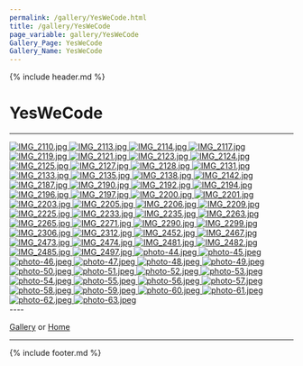 ```yaml
---
permalink: /gallery/YesWeCode.html
title: /gallery/YesWeCode
page_variable: gallery/YesWeCode
Gallery_Page: YesWeCode
Gallery_Name: YesWeCode
---
```



{% include header.md %}

# YesWeCode

----
<div class="image-container-YesWeCode ImgContainer">
<a href="YesWeCode/resized-IMG_2110.jpg" data-fancybox="gallery/Thumbnails/thumbnail-YesWeCode-IMG_2110.jpg" data-caption="IMG_2110.jpg">
    <img class="image-thumb" src="https://Octocat-Dataset.imagelearning.community/gallery/Thumbnails/thumbnail-YesWeCode-IMG_2110.jpg" alt="IMG_2110.jpg" />
</a>
<a href="YesWeCode/resized-IMG_2113.jpg" data-fancybox="gallery/Thumbnails/thumbnail-YesWeCode-IMG_2113.jpg" data-caption="IMG_2113.jpg">
    <img class="image-thumb" src="https://Octocat-Dataset.imagelearning.community/gallery/Thumbnails/thumbnail-YesWeCode-IMG_2113.jpg" alt="IMG_2113.jpg" />
</a>
<a href="YesWeCode/resized-IMG_2114.jpg" data-fancybox="gallery/Thumbnails/thumbnail-YesWeCode-IMG_2114.jpg" data-caption="IMG_2114.jpg">
    <img class="image-thumb" src="https://Octocat-Dataset.imagelearning.community/gallery/Thumbnails/thumbnail-YesWeCode-IMG_2114.jpg" alt="IMG_2114.jpg" />
</a>
<a href="YesWeCode/resized-IMG_2117.jpg" data-fancybox="gallery/Thumbnails/thumbnail-YesWeCode-IMG_2117.jpg" data-caption="IMG_2117.jpg">
    <img class="image-thumb" src="https://Octocat-Dataset.imagelearning.community/gallery/Thumbnails/thumbnail-YesWeCode-IMG_2117.jpg" alt="IMG_2117.jpg" />
</a>
<a href="YesWeCode/resized-IMG_2119.jpg" data-fancybox="gallery/Thumbnails/thumbnail-YesWeCode-IMG_2119.jpg" data-caption="IMG_2119.jpg">
    <img class="image-thumb" src="https://Octocat-Dataset.imagelearning.community/gallery/Thumbnails/thumbnail-YesWeCode-IMG_2119.jpg" alt="IMG_2119.jpg" />
</a>
<a href="YesWeCode/resized-IMG_2121.jpg" data-fancybox="gallery/Thumbnails/thumbnail-YesWeCode-IMG_2121.jpg" data-caption="IMG_2121.jpg">
    <img class="image-thumb" src="https://Octocat-Dataset.imagelearning.community/gallery/Thumbnails/thumbnail-YesWeCode-IMG_2121.jpg" alt="IMG_2121.jpg" />
</a>
<a href="YesWeCode/resized-IMG_2123.jpg" data-fancybox="gallery/Thumbnails/thumbnail-YesWeCode-IMG_2123.jpg" data-caption="IMG_2123.jpg">
    <img class="image-thumb" src="https://Octocat-Dataset.imagelearning.community/gallery/Thumbnails/thumbnail-YesWeCode-IMG_2123.jpg" alt="IMG_2123.jpg" />
</a>
<a href="YesWeCode/resized-IMG_2124.jpg" data-fancybox="gallery/Thumbnails/thumbnail-YesWeCode-IMG_2124.jpg" data-caption="IMG_2124.jpg">
    <img class="image-thumb" src="https://Octocat-Dataset.imagelearning.community/gallery/Thumbnails/thumbnail-YesWeCode-IMG_2124.jpg" alt="IMG_2124.jpg" />
</a>
<a href="YesWeCode/resized-IMG_2125.jpg" data-fancybox="gallery/Thumbnails/thumbnail-YesWeCode-IMG_2125.jpg" data-caption="IMG_2125.jpg">
    <img class="image-thumb" src="https://Octocat-Dataset.imagelearning.community/gallery/Thumbnails/thumbnail-YesWeCode-IMG_2125.jpg" alt="IMG_2125.jpg" />
</a>
<a href="YesWeCode/resized-IMG_2127.jpg" data-fancybox="gallery/Thumbnails/thumbnail-YesWeCode-IMG_2127.jpg" data-caption="IMG_2127.jpg">
    <img class="image-thumb" src="https://Octocat-Dataset.imagelearning.community/gallery/Thumbnails/thumbnail-YesWeCode-IMG_2127.jpg" alt="IMG_2127.jpg" />
</a>
<a href="YesWeCode/resized-IMG_2128.jpg" data-fancybox="gallery/Thumbnails/thumbnail-YesWeCode-IMG_2128.jpg" data-caption="IMG_2128.jpg">
    <img class="image-thumb" src="https://Octocat-Dataset.imagelearning.community/gallery/Thumbnails/thumbnail-YesWeCode-IMG_2128.jpg" alt="IMG_2128.jpg" />
</a>
<a href="YesWeCode/resized-IMG_2131.jpg" data-fancybox="gallery/Thumbnails/thumbnail-YesWeCode-IMG_2131.jpg" data-caption="IMG_2131.jpg">
    <img class="image-thumb" src="https://Octocat-Dataset.imagelearning.community/gallery/Thumbnails/thumbnail-YesWeCode-IMG_2131.jpg" alt="IMG_2131.jpg" />
</a>
<a href="YesWeCode/resized-IMG_2133.jpg" data-fancybox="gallery/Thumbnails/thumbnail-YesWeCode-IMG_2133.jpg" data-caption="IMG_2133.jpg">
    <img class="image-thumb" src="https://Octocat-Dataset.imagelearning.community/gallery/Thumbnails/thumbnail-YesWeCode-IMG_2133.jpg" alt="IMG_2133.jpg" />
</a>
<a href="YesWeCode/resized-IMG_2135.jpg" data-fancybox="gallery/Thumbnails/thumbnail-YesWeCode-IMG_2135.jpg" data-caption="IMG_2135.jpg">
    <img class="image-thumb" src="https://Octocat-Dataset.imagelearning.community/gallery/Thumbnails/thumbnail-YesWeCode-IMG_2135.jpg" alt="IMG_2135.jpg" />
</a>
<a href="YesWeCode/resized-IMG_2138.jpg" data-fancybox="gallery/Thumbnails/thumbnail-YesWeCode-IMG_2138.jpg" data-caption="IMG_2138.jpg">
    <img class="image-thumb" src="https://Octocat-Dataset.imagelearning.community/gallery/Thumbnails/thumbnail-YesWeCode-IMG_2138.jpg" alt="IMG_2138.jpg" />
</a>
<a href="YesWeCode/resized-IMG_2142.jpg" data-fancybox="gallery/Thumbnails/thumbnail-YesWeCode-IMG_2142.jpg" data-caption="IMG_2142.jpg">
    <img class="image-thumb" src="https://Octocat-Dataset.imagelearning.community/gallery/Thumbnails/thumbnail-YesWeCode-IMG_2142.jpg" alt="IMG_2142.jpg" />
</a>
<a href="YesWeCode/resized-IMG_2187.jpg" data-fancybox="gallery/Thumbnails/thumbnail-YesWeCode-IMG_2187.jpg" data-caption="IMG_2187.jpg">
    <img class="image-thumb" src="https://Octocat-Dataset.imagelearning.community/gallery/Thumbnails/thumbnail-YesWeCode-IMG_2187.jpg" alt="IMG_2187.jpg" />
</a>
<a href="YesWeCode/resized-IMG_2190.jpg" data-fancybox="gallery/Thumbnails/thumbnail-YesWeCode-IMG_2190.jpg" data-caption="IMG_2190.jpg">
    <img class="image-thumb" src="https://Octocat-Dataset.imagelearning.community/gallery/Thumbnails/thumbnail-YesWeCode-IMG_2190.jpg" alt="IMG_2190.jpg" />
</a>
<a href="YesWeCode/resized-IMG_2192.jpg" data-fancybox="gallery/Thumbnails/thumbnail-YesWeCode-IMG_2192.jpg" data-caption="IMG_2192.jpg">
    <img class="image-thumb" src="https://Octocat-Dataset.imagelearning.community/gallery/Thumbnails/thumbnail-YesWeCode-IMG_2192.jpg" alt="IMG_2192.jpg" />
</a>
<a href="YesWeCode/resized-IMG_2194.jpg" data-fancybox="gallery/Thumbnails/thumbnail-YesWeCode-IMG_2194.jpg" data-caption="IMG_2194.jpg">
    <img class="image-thumb" src="https://Octocat-Dataset.imagelearning.community/gallery/Thumbnails/thumbnail-YesWeCode-IMG_2194.jpg" alt="IMG_2194.jpg" />
</a>
<a href="YesWeCode/resized-IMG_2196.jpg" data-fancybox="gallery/Thumbnails/thumbnail-YesWeCode-IMG_2196.jpg" data-caption="IMG_2196.jpg">
    <img class="image-thumb" src="https://Octocat-Dataset.imagelearning.community/gallery/Thumbnails/thumbnail-YesWeCode-IMG_2196.jpg" alt="IMG_2196.jpg" />
</a>
<a href="YesWeCode/resized-IMG_2197.jpg" data-fancybox="gallery/Thumbnails/thumbnail-YesWeCode-IMG_2197.jpg" data-caption="IMG_2197.jpg">
    <img class="image-thumb" src="https://Octocat-Dataset.imagelearning.community/gallery/Thumbnails/thumbnail-YesWeCode-IMG_2197.jpg" alt="IMG_2197.jpg" />
</a>
<a href="YesWeCode/resized-IMG_2200.jpg" data-fancybox="gallery/Thumbnails/thumbnail-YesWeCode-IMG_2200.jpg" data-caption="IMG_2200.jpg">
    <img class="image-thumb" src="https://Octocat-Dataset.imagelearning.community/gallery/Thumbnails/thumbnail-YesWeCode-IMG_2200.jpg" alt="IMG_2200.jpg" />
</a>
<a href="YesWeCode/resized-IMG_2201.jpg" data-fancybox="gallery/Thumbnails/thumbnail-YesWeCode-IMG_2201.jpg" data-caption="IMG_2201.jpg">
    <img class="image-thumb" src="https://Octocat-Dataset.imagelearning.community/gallery/Thumbnails/thumbnail-YesWeCode-IMG_2201.jpg" alt="IMG_2201.jpg" />
</a>
<a href="YesWeCode/resized-IMG_2203.jpg" data-fancybox="gallery/Thumbnails/thumbnail-YesWeCode-IMG_2203.jpg" data-caption="IMG_2203.jpg">
    <img class="image-thumb" src="https://Octocat-Dataset.imagelearning.community/gallery/Thumbnails/thumbnail-YesWeCode-IMG_2203.jpg" alt="IMG_2203.jpg" />
</a>
<a href="YesWeCode/resized-IMG_2205.jpg" data-fancybox="gallery/Thumbnails/thumbnail-YesWeCode-IMG_2205.jpg" data-caption="IMG_2205.jpg">
    <img class="image-thumb" src="https://Octocat-Dataset.imagelearning.community/gallery/Thumbnails/thumbnail-YesWeCode-IMG_2205.jpg" alt="IMG_2205.jpg" />
</a>
<a href="YesWeCode/resized-IMG_2206.jpg" data-fancybox="gallery/Thumbnails/thumbnail-YesWeCode-IMG_2206.jpg" data-caption="IMG_2206.jpg">
    <img class="image-thumb" src="https://Octocat-Dataset.imagelearning.community/gallery/Thumbnails/thumbnail-YesWeCode-IMG_2206.jpg" alt="IMG_2206.jpg" />
</a>
<a href="YesWeCode/resized-IMG_2209.jpg" data-fancybox="gallery/Thumbnails/thumbnail-YesWeCode-IMG_2209.jpg" data-caption="IMG_2209.jpg">
    <img class="image-thumb" src="https://Octocat-Dataset.imagelearning.community/gallery/Thumbnails/thumbnail-YesWeCode-IMG_2209.jpg" alt="IMG_2209.jpg" />
</a>
<a href="YesWeCode/resized-IMG_2225.jpg" data-fancybox="gallery/Thumbnails/thumbnail-YesWeCode-IMG_2225.jpg" data-caption="IMG_2225.jpg">
    <img class="image-thumb" src="https://Octocat-Dataset.imagelearning.community/gallery/Thumbnails/thumbnail-YesWeCode-IMG_2225.jpg" alt="IMG_2225.jpg" />
</a>
<a href="YesWeCode/resized-IMG_2233.jpg" data-fancybox="gallery/Thumbnails/thumbnail-YesWeCode-IMG_2233.jpg" data-caption="IMG_2233.jpg">
    <img class="image-thumb" src="https://Octocat-Dataset.imagelearning.community/gallery/Thumbnails/thumbnail-YesWeCode-IMG_2233.jpg" alt="IMG_2233.jpg" />
</a>
<a href="YesWeCode/resized-IMG_2235.jpg" data-fancybox="gallery/Thumbnails/thumbnail-YesWeCode-IMG_2235.jpg" data-caption="IMG_2235.jpg">
    <img class="image-thumb" src="https://Octocat-Dataset.imagelearning.community/gallery/Thumbnails/thumbnail-YesWeCode-IMG_2235.jpg" alt="IMG_2235.jpg" />
</a>
<a href="YesWeCode/resized-IMG_2263.jpg" data-fancybox="gallery/Thumbnails/thumbnail-YesWeCode-IMG_2263.jpg" data-caption="IMG_2263.jpg">
    <img class="image-thumb" src="https://Octocat-Dataset.imagelearning.community/gallery/Thumbnails/thumbnail-YesWeCode-IMG_2263.jpg" alt="IMG_2263.jpg" />
</a>
<a href="YesWeCode/resized-IMG_2265.jpg" data-fancybox="gallery/Thumbnails/thumbnail-YesWeCode-IMG_2265.jpg" data-caption="IMG_2265.jpg">
    <img class="image-thumb" src="https://Octocat-Dataset.imagelearning.community/gallery/Thumbnails/thumbnail-YesWeCode-IMG_2265.jpg" alt="IMG_2265.jpg" />
</a>
<a href="YesWeCode/resized-IMG_2271.jpg" data-fancybox="gallery/Thumbnails/thumbnail-YesWeCode-IMG_2271.jpg" data-caption="IMG_2271.jpg">
    <img class="image-thumb" src="https://Octocat-Dataset.imagelearning.community/gallery/Thumbnails/thumbnail-YesWeCode-IMG_2271.jpg" alt="IMG_2271.jpg" />
</a>
<a href="YesWeCode/resized-IMG_2290.jpg" data-fancybox="gallery/Thumbnails/thumbnail-YesWeCode-IMG_2290.jpg" data-caption="IMG_2290.jpg">
    <img class="image-thumb" src="https://Octocat-Dataset.imagelearning.community/gallery/Thumbnails/thumbnail-YesWeCode-IMG_2290.jpg" alt="IMG_2290.jpg" />
</a>
<a href="YesWeCode/resized-IMG_2299.jpg" data-fancybox="gallery/Thumbnails/thumbnail-YesWeCode-IMG_2299.jpg" data-caption="IMG_2299.jpg">
    <img class="image-thumb" src="https://Octocat-Dataset.imagelearning.community/gallery/Thumbnails/thumbnail-YesWeCode-IMG_2299.jpg" alt="IMG_2299.jpg" />
</a>
<a href="YesWeCode/resized-IMG_2306.jpg" data-fancybox="gallery/Thumbnails/thumbnail-YesWeCode-IMG_2306.jpg" data-caption="IMG_2306.jpg">
    <img class="image-thumb" src="https://Octocat-Dataset.imagelearning.community/gallery/Thumbnails/thumbnail-YesWeCode-IMG_2306.jpg" alt="IMG_2306.jpg" />
</a>
<a href="YesWeCode/resized-IMG_2312.jpg" data-fancybox="gallery/Thumbnails/thumbnail-YesWeCode-IMG_2312.jpg" data-caption="IMG_2312.jpg">
    <img class="image-thumb" src="https://Octocat-Dataset.imagelearning.community/gallery/Thumbnails/thumbnail-YesWeCode-IMG_2312.jpg" alt="IMG_2312.jpg" />
</a>
<a href="YesWeCode/resized-IMG_2452.jpg" data-fancybox="gallery/Thumbnails/thumbnail-YesWeCode-IMG_2452.jpg" data-caption="IMG_2452.jpg">
    <img class="image-thumb" src="https://Octocat-Dataset.imagelearning.community/gallery/Thumbnails/thumbnail-YesWeCode-IMG_2452.jpg" alt="IMG_2452.jpg" />
</a>
<a href="YesWeCode/resized-IMG_2467.jpg" data-fancybox="gallery/Thumbnails/thumbnail-YesWeCode-IMG_2467.jpg" data-caption="IMG_2467.jpg">
    <img class="image-thumb" src="https://Octocat-Dataset.imagelearning.community/gallery/Thumbnails/thumbnail-YesWeCode-IMG_2467.jpg" alt="IMG_2467.jpg" />
</a>
<a href="YesWeCode/resized-IMG_2473.jpg" data-fancybox="gallery/Thumbnails/thumbnail-YesWeCode-IMG_2473.jpg" data-caption="IMG_2473.jpg">
    <img class="image-thumb" src="https://Octocat-Dataset.imagelearning.community/gallery/Thumbnails/thumbnail-YesWeCode-IMG_2473.jpg" alt="IMG_2473.jpg" />
</a>
<a href="YesWeCode/resized-IMG_2474.jpg" data-fancybox="gallery/Thumbnails/thumbnail-YesWeCode-IMG_2474.jpg" data-caption="IMG_2474.jpg">
    <img class="image-thumb" src="https://Octocat-Dataset.imagelearning.community/gallery/Thumbnails/thumbnail-YesWeCode-IMG_2474.jpg" alt="IMG_2474.jpg" />
</a>
<a href="YesWeCode/resized-IMG_2481.jpg" data-fancybox="gallery/Thumbnails/thumbnail-YesWeCode-IMG_2481.jpg" data-caption="IMG_2481.jpg">
    <img class="image-thumb" src="https://Octocat-Dataset.imagelearning.community/gallery/Thumbnails/thumbnail-YesWeCode-IMG_2481.jpg" alt="IMG_2481.jpg" />
</a>
<a href="YesWeCode/resized-IMG_2482.jpg" data-fancybox="gallery/Thumbnails/thumbnail-YesWeCode-IMG_2482.jpg" data-caption="IMG_2482.jpg">
    <img class="image-thumb" src="https://Octocat-Dataset.imagelearning.community/gallery/Thumbnails/thumbnail-YesWeCode-IMG_2482.jpg" alt="IMG_2482.jpg" />
</a>
<a href="YesWeCode/resized-IMG_2485.jpg" data-fancybox="gallery/Thumbnails/thumbnail-YesWeCode-IMG_2485.jpg" data-caption="IMG_2485.jpg">
    <img class="image-thumb" src="https://Octocat-Dataset.imagelearning.community/gallery/Thumbnails/thumbnail-YesWeCode-IMG_2485.jpg" alt="IMG_2485.jpg" />
</a>
<a href="YesWeCode/resized-IMG_2497.jpg" data-fancybox="gallery/Thumbnails/thumbnail-YesWeCode-IMG_2497.jpg" data-caption="IMG_2497.jpg">
    <img class="image-thumb" src="https://Octocat-Dataset.imagelearning.community/gallery/Thumbnails/thumbnail-YesWeCode-IMG_2497.jpg" alt="IMG_2497.jpg" />
</a>
<a href="YesWeCode/resized-photo-44.jpeg" data-fancybox="gallery/Thumbnails/thumbnail-YesWeCode-photo-44.jpeg" data-caption="photo-44.jpeg">
    <img class="image-thumb" src="https://Octocat-Dataset.imagelearning.community/gallery/Thumbnails/thumbnail-YesWeCode-photo-44.jpeg" alt="photo-44.jpeg" />
</a>
<a href="YesWeCode/resized-photo-45.jpeg" data-fancybox="gallery/Thumbnails/thumbnail-YesWeCode-photo-45.jpeg" data-caption="photo-45.jpeg">
    <img class="image-thumb" src="https://Octocat-Dataset.imagelearning.community/gallery/Thumbnails/thumbnail-YesWeCode-photo-45.jpeg" alt="photo-45.jpeg" />
</a>
<a href="YesWeCode/resized-photo-46.jpeg" data-fancybox="gallery/Thumbnails/thumbnail-YesWeCode-photo-46.jpeg" data-caption="photo-46.jpeg">
    <img class="image-thumb" src="https://Octocat-Dataset.imagelearning.community/gallery/Thumbnails/thumbnail-YesWeCode-photo-46.jpeg" alt="photo-46.jpeg" />
</a>
<a href="YesWeCode/resized-photo-47.jpeg" data-fancybox="gallery/Thumbnails/thumbnail-YesWeCode-photo-47.jpeg" data-caption="photo-47.jpeg">
    <img class="image-thumb" src="https://Octocat-Dataset.imagelearning.community/gallery/Thumbnails/thumbnail-YesWeCode-photo-47.jpeg" alt="photo-47.jpeg" />
</a>
<a href="YesWeCode/resized-photo-48.jpeg" data-fancybox="gallery/Thumbnails/thumbnail-YesWeCode-photo-48.jpeg" data-caption="photo-48.jpeg">
    <img class="image-thumb" src="https://Octocat-Dataset.imagelearning.community/gallery/Thumbnails/thumbnail-YesWeCode-photo-48.jpeg" alt="photo-48.jpeg" />
</a>
<a href="YesWeCode/resized-photo-49.jpeg" data-fancybox="gallery/Thumbnails/thumbnail-YesWeCode-photo-49.jpeg" data-caption="photo-49.jpeg">
    <img class="image-thumb" src="https://Octocat-Dataset.imagelearning.community/gallery/Thumbnails/thumbnail-YesWeCode-photo-49.jpeg" alt="photo-49.jpeg" />
</a>
<a href="YesWeCode/resized-photo-50.jpeg" data-fancybox="gallery/Thumbnails/thumbnail-YesWeCode-photo-50.jpeg" data-caption="photo-50.jpeg">
    <img class="image-thumb" src="https://Octocat-Dataset.imagelearning.community/gallery/Thumbnails/thumbnail-YesWeCode-photo-50.jpeg" alt="photo-50.jpeg" />
</a>
<a href="YesWeCode/resized-photo-51.jpeg" data-fancybox="gallery/Thumbnails/thumbnail-YesWeCode-photo-51.jpeg" data-caption="photo-51.jpeg">
    <img class="image-thumb" src="https://Octocat-Dataset.imagelearning.community/gallery/Thumbnails/thumbnail-YesWeCode-photo-51.jpeg" alt="photo-51.jpeg" />
</a>
<a href="YesWeCode/resized-photo-52.jpeg" data-fancybox="gallery/Thumbnails/thumbnail-YesWeCode-photo-52.jpeg" data-caption="photo-52.jpeg">
    <img class="image-thumb" src="https://Octocat-Dataset.imagelearning.community/gallery/Thumbnails/thumbnail-YesWeCode-photo-52.jpeg" alt="photo-52.jpeg" />
</a>
<a href="YesWeCode/resized-photo-53.jpeg" data-fancybox="gallery/Thumbnails/thumbnail-YesWeCode-photo-53.jpeg" data-caption="photo-53.jpeg">
    <img class="image-thumb" src="https://Octocat-Dataset.imagelearning.community/gallery/Thumbnails/thumbnail-YesWeCode-photo-53.jpeg" alt="photo-53.jpeg" />
</a>
<a href="YesWeCode/resized-photo-54.jpeg" data-fancybox="gallery/Thumbnails/thumbnail-YesWeCode-photo-54.jpeg" data-caption="photo-54.jpeg">
    <img class="image-thumb" src="https://Octocat-Dataset.imagelearning.community/gallery/Thumbnails/thumbnail-YesWeCode-photo-54.jpeg" alt="photo-54.jpeg" />
</a>
<a href="YesWeCode/resized-photo-55.jpeg" data-fancybox="gallery/Thumbnails/thumbnail-YesWeCode-photo-55.jpeg" data-caption="photo-55.jpeg">
    <img class="image-thumb" src="https://Octocat-Dataset.imagelearning.community/gallery/Thumbnails/thumbnail-YesWeCode-photo-55.jpeg" alt="photo-55.jpeg" />
</a>
<a href="YesWeCode/resized-photo-56.jpeg" data-fancybox="gallery/Thumbnails/thumbnail-YesWeCode-photo-56.jpeg" data-caption="photo-56.jpeg">
    <img class="image-thumb" src="https://Octocat-Dataset.imagelearning.community/gallery/Thumbnails/thumbnail-YesWeCode-photo-56.jpeg" alt="photo-56.jpeg" />
</a>
<a href="YesWeCode/resized-photo-57.jpeg" data-fancybox="gallery/Thumbnails/thumbnail-YesWeCode-photo-57.jpeg" data-caption="photo-57.jpeg">
    <img class="image-thumb" src="https://Octocat-Dataset.imagelearning.community/gallery/Thumbnails/thumbnail-YesWeCode-photo-57.jpeg" alt="photo-57.jpeg" />
</a>
<a href="YesWeCode/resized-photo-58.jpeg" data-fancybox="gallery/Thumbnails/thumbnail-YesWeCode-photo-58.jpeg" data-caption="photo-58.jpeg">
    <img class="image-thumb" src="https://Octocat-Dataset.imagelearning.community/gallery/Thumbnails/thumbnail-YesWeCode-photo-58.jpeg" alt="photo-58.jpeg" />
</a>
<a href="YesWeCode/resized-photo-59.jpeg" data-fancybox="gallery/Thumbnails/thumbnail-YesWeCode-photo-59.jpeg" data-caption="photo-59.jpeg">
    <img class="image-thumb" src="https://Octocat-Dataset.imagelearning.community/gallery/Thumbnails/thumbnail-YesWeCode-photo-59.jpeg" alt="photo-59.jpeg" />
</a>
<a href="YesWeCode/resized-photo-60.jpeg" data-fancybox="gallery/Thumbnails/thumbnail-YesWeCode-photo-60.jpeg" data-caption="photo-60.jpeg">
    <img class="image-thumb" src="https://Octocat-Dataset.imagelearning.community/gallery/Thumbnails/thumbnail-YesWeCode-photo-60.jpeg" alt="photo-60.jpeg" />
</a>
<a href="YesWeCode/resized-photo-61.jpeg" data-fancybox="gallery/Thumbnails/thumbnail-YesWeCode-photo-61.jpeg" data-caption="photo-61.jpeg">
    <img class="image-thumb" src="https://Octocat-Dataset.imagelearning.community/gallery/Thumbnails/thumbnail-YesWeCode-photo-61.jpeg" alt="photo-61.jpeg" />
</a>
<a href="YesWeCode/resized-photo-62.jpeg" data-fancybox="gallery/Thumbnails/thumbnail-YesWeCode-photo-62.jpeg" data-caption="photo-62.jpeg">
    <img class="image-thumb" src="https://Octocat-Dataset.imagelearning.community/gallery/Thumbnails/thumbnail-YesWeCode-photo-62.jpeg" alt="photo-62.jpeg" />
</a>
<a href="YesWeCode/resized-photo-63.jpeg" data-fancybox="gallery/Thumbnails/thumbnail-YesWeCode-photo-63.jpeg" data-caption="photo-63.jpeg">
    <img class="image-thumb" src="https://Octocat-Dataset.imagelearning.community/gallery/Thumbnails/thumbnail-YesWeCode-photo-63.jpeg" alt="photo-63.jpeg" />
</a>
</div>
----


[Gallery]( ./index.html)
  or 
[Home]( ../)

----

<script>

{% include single-gallery.js %}

SetupGallery(".image-container-YesWeCode ImgContainer");

</script>

{% include footer.md %}

<!-- created on 04/07/2020 5:16 PM -->

